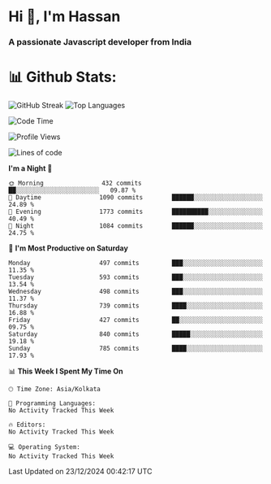 # Hi 👋, I'm Hassan
### A passionate Javascript developer from India


# 📊 Github Stats:
![GitHub Streak](https://github-readme-streak-stats.herokuapp.com/?user=codeblooded47&theme=dracula&hide_border=false)
![Top Languages](https://github-readme-stats.vercel.app/api/top-langs/?username=codeblooded47&layout=compact&theme=dracula)



<!--START_SECTION:waka-->
![Code Time](http://img.shields.io/badge/Code%20Time-869%20hrs%2039%20mins-blue)

![Profile Views](http://img.shields.io/badge/Profile%20Views-1-blue)

![Lines of code](https://img.shields.io/badge/From%20Hello%20World%20I%27ve%20Written-23.8%20million%20lines%20of%20code-blue)

**I'm a Night 🦉** 

```text
🌞 Morning                432 commits         ██░░░░░░░░░░░░░░░░░░░░░░░   09.87 % 
🌆 Daytime                1090 commits        ██████░░░░░░░░░░░░░░░░░░░   24.89 % 
🌃 Evening                1773 commits        ██████████░░░░░░░░░░░░░░░   40.49 % 
🌙 Night                  1084 commits        ██████░░░░░░░░░░░░░░░░░░░   24.75 % 
```
📅 **I'm Most Productive on Saturday** 

```text
Monday                   497 commits         ███░░░░░░░░░░░░░░░░░░░░░░   11.35 % 
Tuesday                  593 commits         ███░░░░░░░░░░░░░░░░░░░░░░   13.54 % 
Wednesday                498 commits         ███░░░░░░░░░░░░░░░░░░░░░░   11.37 % 
Thursday                 739 commits         ████░░░░░░░░░░░░░░░░░░░░░   16.88 % 
Friday                   427 commits         ██░░░░░░░░░░░░░░░░░░░░░░░   09.75 % 
Saturday                 840 commits         █████░░░░░░░░░░░░░░░░░░░░   19.18 % 
Sunday                   785 commits         ████░░░░░░░░░░░░░░░░░░░░░   17.93 % 
```


📊 **This Week I Spent My Time On** 

```text
🕑︎ Time Zone: Asia/Kolkata

💬 Programming Languages: 
No Activity Tracked This Week

🔥 Editors: 
No Activity Tracked This Week

💻 Operating System: 
No Activity Tracked This Week
```


 Last Updated on 23/12/2024 00:42:17 UTC
<!--END_SECTION:waka-->

